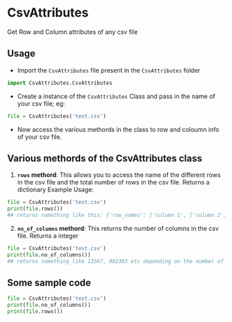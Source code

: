 # CsvAttributes
Get Row and Column attributes of any csv file

## Usage
- Import the `CsvAttributes` file present in the `CsvAttributes` folder
```python
import CsvAttributes.CsvAttributes
```
- Create a instance of the `CsvAttributes` Class and pass in the name of your csv file; eg:
```python
file = CsvAttributes('test.csv')
```
- Now access the various methords in the class to row and coloumn info of your csv file.

## Various methords of the CsvAttributes class
1. **`rows` methord**: This allows you to access the name of the different rows in the csv file and the total number of rows in the csv file. Returns a dictionary
Example Usage:
```python
file = CsvAttributes('test.csv')
print(file.rows())
## returns something like this: {'row_names': ['column 1', ['column 2'], 'no_of_columns': 2}
```
2. **`no_of_columns` methord**: This returns the number of columns in the csv file. Returns a integer
```python
file = CsvAttributes('test.csv')
print(file.no_of_columns())
## returns something like 13567, 902383 etc depending on the number of columns
```
## Some sample code
```python
file = CsvAttributes('test.csv')
print(file.no_of_columns())
print(file.rows())
```
